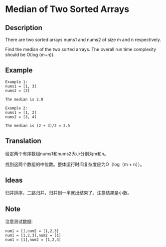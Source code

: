 # Median of Two Sorted Arrays
## Description
There are two sorted arrays nums1 and nums2 of size m and n respectively.

Find the median of the two sorted arrays. The overall run time complexity should be O(log (m+n)).

## Example
```$xslt
Example 1:
nums1 = [1, 3]
nums2 = [2]

The median is 2.0

Example 2:
nums1 = [1, 2]
nums2 = [3, 4]

The median is (2 + 3)/2 = 2.5
```
## Translation
给定两个有序数组nums1和nums2大小分别为m和n。 

找到这两个数组的中位数。整体运行时间复杂度应为O（log（m + n））。
## Ideas
归并排序，二路归并，归并到一半就出结果了。注意结果是小数。
## Note
注意测试数据:
```$xslt
num1 = [],num2 = [1,2,3]
num1 = [1,2,3],num2 = [1]
num1 = [1],num2 = [1,2,3]
``` 
